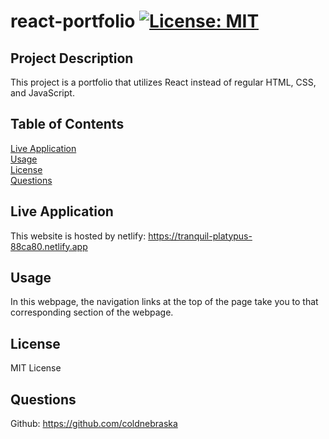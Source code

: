 # react-portfolio [![License: MIT](https://img.shields.io/badge/License-MIT-yellow.svg)](https://opensource.org/licenses/MIT) 

## Project Description
This project is a portfolio that utilizes React instead of regular HTML, CSS, and JavaScript.

## Table of Contents
[Live Application](#live-application)  
[Usage](#usage)  
[License](#license)  
[Questions](#questions)  

## Live Application
This website is hosted by netlify: https://tranquil-platypus-88ca80.netlify.app

## Usage
In this webpage, the navigation links at the top of the page take you to that corresponding section of the webpage.

## License
MIT License

## Questions
Github: https://github.com/coldnebraska  

